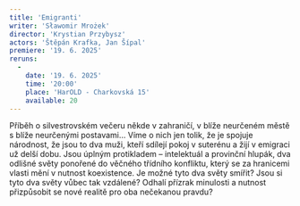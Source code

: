 ```yaml
---
title: 'Emigranti'
writer: 'Sławomir Mrożek'
director: 'Krystian Przybysz'
actors: 'Štěpán Krafka, Jan Šípal'
premiere: '19. 6. 2025'
reruns:
  -  
    date: '19. 6. 2025'
    time: '20:00'
    place: 'HarOLD - Charkovská 15'
    available: 20
---
```

Příběh o silvestrovském večeru někde v zahraničí, v blíže neurčeném městě s blíže neurčenými postavami... Víme o nich jen tolik, že je spojuje národnost, že jsou to dva muži, kteří sdílejí pokoj v suterénu a žijí v emigraci už delší dobu. Jsou úplným protikladem – intelektuál a provinční hlupák, dva odlišné světy ponořené do věčného třídního konfliktu, který se za hranicemi vlasti mění v nutnost koexistence. Je možné tyto dva světy smířit? Jsou si tyto dva světy vůbec tak vzdálené? Odhalí přízrak minulosti a nutnost přizpůsobit se nové realitě pro oba nečekanou pravdu?
